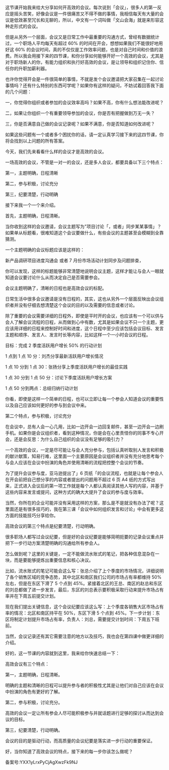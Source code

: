 这节课开始我来给大分享如何开高效的会议。每次说到「会议」，很多人的第一反应是摇头苦笑，好像会议是一件很痛苦又不得不做的事情，我相信每天有大量的会议是低效甚至冗长和无聊的，所以，中文有一个词叫做「文山会海」就是来形容这种走形式的会议。

但是从另外一个层面，会议又是日常工作中最重要的沟通方式，曾经有数据统计过，一个职场人平均每天有超过 60\% 的时间在开会，想想如果我们不能很好地用好这 60\% 的会议时间，真的不仅仅是工作效率问题，也是对自己时间和价值的浪费。所以我会用接下来的四节课，和你分享如何能够开好一个高效的会议，尤其是对于职场新人的你，有能力组织和执行好高效的会议，是让领导和组织记住你、信任你的升职加薪利器。

也许你觉得开会是一件很简单的事情，不就是发个会议邀请把大家召集在一起讨论事情吗？还有什么特别的东西可学呢？如果你有这样的疑问，不妨试着回答我下面的几个问题：

一，你觉得你组织或者参加的会议效率高吗？如果不高，你有什么想法能改进呢？

二，如果让你组织一个有重要领导参加的会议，你是否有把握做到万无一失？

三，你是否满意自己做的会议记录呢？如果不满意，你是否知道如何改进呢？

如果这些问题有一个或者多个困扰你的话，请一定认真学习接下来的这四节课，你将会找到以上问题的所有答案。

今天，我们先来看看什么样的会议才是高效的会议。

一场高效的会议，不管是一对一的会议，还是多人会议，都要具备以下三个特点：

第一，主题明确，日程清晰

第二，参与积极，讨论充分

第三，纪要清楚，行动明确

接下来我一个一个来介绍。

首先，主题明确，日程清晰。

当你收到这样的会议邀请，会议主题写为"项目讨论「，或者」同步某某事情」？如果单从标题看，很难知道这个会议要做什么，有些会议的主题甚至会模糊到全靠猜测。

一个主题明确的会议标题应该是这样的：

新产品调研项目进度沟通会 或者 7 月份市场活动计划同步及问题排查，

你可以发现，这样的标题能够非常清楚地说明会议主题，这样才能让与会人一眼就知道会议要讨论什么从而决定自己是否需要参会。

会议主题明确了，清晰的日程也是高效会议的标配。

日常生活中很多会议邀请是没有日程的，其实，这也从另外一个层面反映出会议组织者并没有仔细去想清楚这个会议的目的以及需要的信息或者讨论。

除了重要的会议需要详细的日程外，即使是平时开的会议，也应该有一个可以供与会人了解会议流程的日程，从而做到心中有数，尤其是如果会议不只一个主题，更应该用详细的日程来控制好时间和进度，这个日程中至少应该包括会议目标、发言主题和顺序、发言人、发言时长等内容，比如这样一个一小时会议的日程。

目标：完成 2 季度活跃用户增长 50\% 的行动计划

1 点到 1 点 10 分：刘杰分享最新活跃用户增长情况

1 点 10 分到 1 点 30：张扬分享上季度活跃用户增长的最佳实践

1 点 30 分到 1 点 50 分：讨论下季度活跃用户增长方案

1 点 50 分到两点：总结归纳行动计划

你看，即使是这样一个简单的日程，也可以立即让每一个参会人知道会议的重要性以及自己应该如何更好的参与到会议中来。

第二个特点，参与积极，讨论充分

在会议中，总有人会一心几用，比如一边开会一边回复邮件，甚至一边开会一边刷手机。如果你是会议组织者，看到这种情况，你是会在心里责怪你的同事不专心开会，还是会反思：为什么自己组织的会议没有足够的吸引力？

一个高效的会议，一定是尽可能让与会人充分参与，包括认真听取别人发言和积极的献计献策，知易行难，这里面一个主要原因是会议组织者并没有充分地思考每个与会人应该在会议中扮演的角色并使用清晰的流程把控整个会议的节奏。

为了提升会议参与度，亚马逊提出了」6 页纸「的会议流程，也就是让每个参会人在开会前把自己想分享的内容或者提出的问题用不超过 6 页 A4 纸的方式写出来，正式进入会议后的第一项工作就是每个人都认真阅读其他人写的内容，并基于这些内容来发言或提问，这种方式的确大大提升了会议的参与度与效率。

当然，你所在的企业可能并没有采用这样的方案，那么是不是就没有办法了呢？这里面还是有很多技巧的，我在第三课「会议中如何组织发言和讨论」中会有更多这方面的技能技巧分享给你。

高效会议的第三个特点是纪要清楚，行动明确。

很多职场人都写过会议纪要，但是好的会议纪要是能够简明扼要的记录会议重点并把下一步行动方案清楚明确的沟通给所有参会人。

怎么做到呢？这里的关键是，一定不能做流水账式的笔记，把各种信息混杂在一块，而是要能够提炼出重要信息和核心决议。

比如，流水账式的笔记可能会这么写：张总介绍了上个季度的市场情况，详细说明了各个销售区域的竞争态势，其中北区和南区我们公司的市场占有率都维持 50\% 左右，但是在东区下滑了 5 个点到 45\%。紧接着北区的王总、南区的赵总和东区的刘总都做了进一步发言，最后，东区的刘总表示要积极采取行动来提升市场占有率并在下周五前提交计划。

现在我们提出关键信息，这个会议纪要应该这么写：上个季度各销售大区市场占有率的情况：北区和南区持平在 50\%，东区下滑 5 个点到 45\%。下一步计划：东区将制定计划提升市场占有率，负责人：刘总，需要提交计划时间：下周五下班前。

当然，会议记录还有其它需要注意的地方以及技巧，我也会在第四课中做更详细的介绍。

好的，这一节课的内容就到这里，我来给你快速总结一下：

高效会议有三个特点：

第一，主题明确，日程清晰。

明确的主题和清晰的日程可以提升参与者的积极性尤其是让他们对自己应该在会议中扮演的角色有更好的了解。

第二，参与积极，讨论充分。

高效的会议一定让所有参会人尽可能积极参与并就话题进行足够的探讨从而达到会议的目标。

第三，纪要清楚，行动明确。

会议的目的是驱动行动，而高质量的会议纪要是落实进一步行动的重要保证。

好，当你知道了高效会议的特点，接下来的每一步你该怎么做呢？

备案号:YXX1yLrxPyCjAgXwzFk9NJ